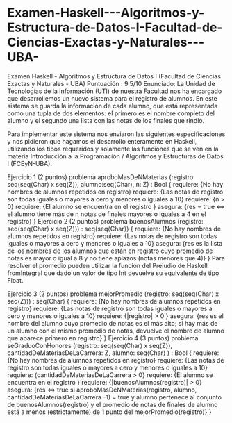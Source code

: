 # Examen-Haskell---Algoritmos-y-Estructura-de-Datos-I-Facultad-de-Ciencias-Exactas-y-Naturales---UBA-
Examen Haskell - Algoritmos y Estructura de Datos I (Facultad de Ciencias Exactas y Naturales - UBA) Puntuación : 9.5/10
Enunciado:
La Unidad de Tecnologías de la Información (UTI) de nuestra Facultad nos ha encargado que desarrollemos un nuevo sistema para el registro de alumnos. En este sistema se guarda la información de cada alumno, que está representada como una tupla de dos elementos: el primero es el nombre completo del alumno y el segundo una lista con las notas de los finales que rindió.

Para implementar este sistema nos enviaron las siguientes especificaciones y nos pidieron que hagamos el desarrollo enteramente en Haskell, utilizando los tipos requeridos y solamente las funciones que se ven en la materia Introducción a la Programación / Algoritmos y Estructuras de Datos I (FCEyN-UBA).

Ejercicio 1 (2 puntos)
problema aproboMasDeNMaterias (registro: seq⟨seq⟨Char⟩ x seq⟨Z⟩⟩, alumno:seq⟨Char⟩, n: Z) : Bool {
  requiere: {No hay nombres de alumnos repetidos en registro}
  requiere: {Las notas de registro son todas iguales o mayores a cero y menores o iguales a 10}
  requiere: {n > 0}
  requiere: {El alumno se encuentra en el registro }
  asegura: {res = true <=> el alumno tiene más de n notas de finales mayores o iguales a 4 en el registro}
}
Ejercicio 2 (2 puntos)
problema buenosAlumnos (registro: seq⟨seq⟨Char⟩ x seq⟨Z⟩⟩) : seq⟨seq⟨Char⟩⟩ {
  requiere: {No hay nombres de alumnos repetidos en registro}
  requiere: {Las notas de registro son todas iguales o mayores a cero y menores o iguales a 10}
  asegura: {res es la lista de los nombres de los alumnos que están en registro cuyo promedio de notas es mayor o igual a 8 y no tiene aplazos (notas menores que 4)}
}
Para resolver el promedio pueden utilizar la función del Preludio de Haskell fromIntegral que dado un valor de tipo Int devuelve su equivalente de tipo Float.

Ejercicio 3 (2 puntos)
problema mejorPromedio (registro: seq⟨seq⟨Char⟩ x seq⟨Z⟩⟩) : seq⟨Char⟩ {
  requiere: {No hay nombres de alumnos repetidos en registro}
  requiere: {Las notas de registro son todas iguales o mayores a cero y menores o iguales a 10}
  requiere: {|registro| > 0 }
  asegura: {res es el nombre del alumno cuyo promedio de notas es el más alto; si hay más de un alumno con el mismo promedio de notas, devuelve el nombre de alumno que aparece primero en registro}
}
Ejercicio 4 (3 puntos)
problema seGraduoConHonores (registro: seq⟨seq⟨Char⟩ x seq⟨Z⟩⟩, cantidadDeMateriasDeLaCarrera: Z, alumno: seq⟨Char⟩ ) : Bool {
  requiere: {No hay nombres de alumnos repetidos en registro}
  requiere: {Las notas de registro son todas iguales o mayores a cero y menores o iguales a 10}
  requiere: {cantidadDeMateriasDeLaCarrera > 0}
  requiere: {El alumno se encuentra en el registro }
  requiere: {|buenosAlumnos(registro)| > 0}
  asegura: {res <=> true si aproboMasDeNMaterias(registro, alumno, cantidadDeMateriasDeLaCarrera -1) = true y alumno pertenece al conjunto de buenosAlumnos(registro) y el promedio de notas de finales de alumno está a menos (estrictamente) de 1 punto del mejorPromedio(registro)}
}
